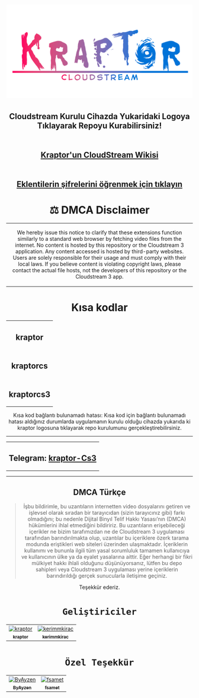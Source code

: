 <h1 align="center">
  <br>
  <a href="https://kraptor123.github.io/redirect/?r=cloudstreamrepo://raw.githubusercontent.com/Kraptor123/cs-kraptor/refs/heads/master/repo.json"><img src="https://raw.githubusercontent.com/Kraptor123/cs-kraptor/refs/heads/master/.github/icons/logo/kraptorlogo.png" alt="Kraptor"></a>
</h1>

<h2 align="center">
Cloudstream Kurulu Cihazda Yukaridaki Logoya Tıklayarak Repoyu Kurabilirsiniz!
</h2>


<h2 align="center">
<br>
  <a href="https://kraptor.codeberg.page/">Kraptor'un CloudStream Wikisi</a>
</h2>

<h2 align="center">
<br>
  <a href="https://www.patreon.com/kraptorcs">Eklentilerin şifrelerini öğrenmek için tıklayın</a>
</h2>

<h1 align="center">
⚖ DMCA Disclaimer
  </h1>
<table>
<tr>
<td align="center">
  
  
We hereby issue this notice to clarify that these extensions function similarly to a standard web browser by fetching video files from the internet. 
No content is hosted by this repository or the Cloudstream 3 application. Any content accessed is hosted by third-party websites. Users are solely responsible for their usage and must comply with their local laws. 
If you believe content is violating copyright laws, please contact the actual file hosts, not the developers of this repository or the Cloudstream 3 app.


</td>
</tr>
</table>

<h1 align="center"> 
  Kısa kodlar
  </h1>
  
 <div align="center">

<table>
  <tr>
    <td align="center"><h2>kraptor</h3></td>
      <tr>
          <td align="center"><h2>kraptorcs</h3></td>
      <tr>
    <td align="center"><h2>kraptorcs3</h3></td>
          <tr>
</table>

Kısa kod bağlantı bulunamadı hatası: Kısa kod için bağlantı bulunamadı hatası aldığınız durumlarda uygulamanın kurulu olduğu cihazda yukarıda ki kraptor logosuna tıklayarak repo kurulumunu gerçekleştirebilirsiniz.

---

<table>
  <tr>
    <td align="center">
      <h2>
        Telegram: 
        <a href="https://t.me/+v2DqXgnBVgEzZWE8" target="_blank" rel="noopener noreferrer">
          kraptor-Cs3
        </a>
      </h2>
    </td>
  </tr>
</table>

---

## DMCA Türkçe

>İşbu bildirimle, bu uzantıların internetten video dosyalarını getiren ve işlevsel olarak sıradan bir tarayıcıdan (sizin tarayıcınız gibi) farkı olmadığını; bu nedenle Dijital Binyıl Telif Hakkı Yasası’nın (DMCA) hükümlerini ihlal etmediğini bildiririz. Bu uzantıların erişebileceği içerikler ne bizim tarafımızdan ne de Cloudstream 3 uygulaması tarafından barındırılmakta olup, uzantılar bu içeriklere özerk tarama modunda eriştikleri web siteleri üzerinden ulaşmaktadır. İçeriklerin kullanımı ve bununla ilgili tüm yasal sorumluluk tamamen kullanıcıya ve kullanıcının ülke ya da eyalet yasalarına aittir. Eğer herhangi bir fikri mülkiyet hakkı ihlali olduğunu düşünüyorsanız, lütfen bu depo sahipleri veya Cloudstream 3 uygulaması yerine içeriklerin barındırıldığı gerçek sunucularla iletişime geçiniz.

Teşekkür ederiz.

# `Geliştiriciler`

<table>
  <tr>
    <td align="center">
      <a href="https://github.com/Kraptor123">
        <img src="https://avatars.githubusercontent.com/u/89366989?v=4" width="80;" alt="kraptor"/><br />
        <sub><b>kraptor</b></sub>
        </a>
    </td>
     <td align="center">
      <a href="https://github.com/kerimmkirac">
        <img src="https://avatars.githubusercontent.com/u/127618379?v=4" width="80;" alt="kerimmkirac"/><br />
        <sub><b>kerimmkirac</b></sub>
        </a>
    </td>
  </tr>
</table>


# `Özel Teşekkür`

<table>
  <tr>
    <td align="center">
      <a href="https://github.com/ByAyzen">
        <img src="https://avatars.githubusercontent.com/u/189399597?v=4" width="80;" alt="ByAyzen"/><br />
        <sub><b>ByAyzen</b></sub>
        </a>
    </td>
     <td align="center">
      <a href="https://github.com/fsamet">
        <img src="https://avatars.githubusercontent.com/u/182527968?v=4" width="80;" alt="fsamet"/><br />
        <sub><b>fsamet</b></sub>
        </a>
    </td>
  </tr>
</table>


 </div>
